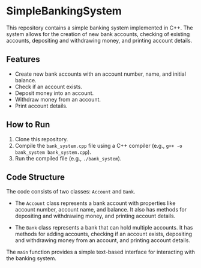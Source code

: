 # SimpleBankingSystem

This repository contains a simple banking system implemented in C++. The system allows for the creation of new bank accounts, checking of existing accounts, depositing and withdrawing money, and printing account details.

## Features

- Create new bank accounts with an account number, name, and initial balance.
- Check if an account exists.
- Deposit money into an account.
- Withdraw money from an account.
- Print account details.

## How to Run

1. Clone this repository.
2. Compile the `bank_system.cpp` file using a C++ compiler (e.g., `g++ -o bank_system bank_system.cpp`).
3. Run the compiled file (e.g., `./bank_system`).

## Code Structure

The code consists of two classes: `Account` and `Bank`.

- The `Account` class represents a bank account with properties like account number, account name, and balance. It also has methods for depositing and withdrawing money, and printing account details.

- The `Bank` class represents a bank that can hold multiple accounts. It has methods for adding accounts, checking if an account exists, depositing and withdrawing money from an account, and printing account details.

The `main` function provides a simple text-based interface for interacting with the banking system.
